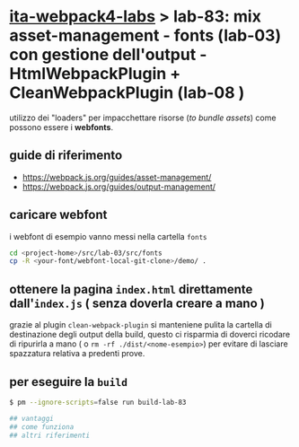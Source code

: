 # [ita-webpack4-labs](https://github.com/rondinif/ita-webpack4-labs) > **lab-83**: mix asset-management - fonts (lab-03) con gestione dell'output - HtmlWebpackPlugin + CleanWebpackPlugin (lab-08 )
utilizzo dei "loaders" per impacchettare risorse (*to bundle assets*) come possono essere i **webfonts**.
## guide di riferimento
- https://webpack.js.org/guides/asset-management/
- https://webpack.js.org/guides/output-management/

## caricare webfont
i webfont di esempio <!-- possono essere caricati ad esempio da https://github.com/itgalaxy/webfont/tree/master/demo e --> vanno messi nella cartella `fonts`
``` bash
cd <project-home>/src/lab-03/src/fonts
cp -R <your-font/webfont-local-git-clone>/demo/ .
```
<!-- TODO: descrivere ed integrare con @rondinif/phytojs-webfonts -->

## ottenere la pagina `index.html` direttamente dall'`index.js` ( senza doverla creare a mano )
grazie al plugin `clean-webpack-plugin` si manteniene pulita la cartella di destinazione degli output della build, questo ci risparmia di doverci ricodare di ripurirla a mano ( o `rm -rf ./dist/<nome-esempio>`) per evitare di lasciare spazzatura relativa a predenti prove. 


## per eseguire la `build`
``` bash
$ pm --ignore-scripts=false run build-lab-83

## vantaggi
## come funziona
## altri riferimenti 

